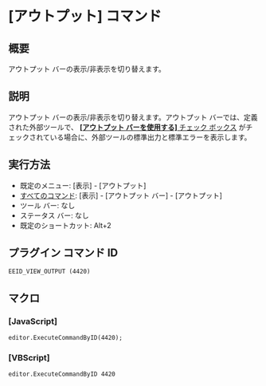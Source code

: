# \[アウトプット\] コマンド

## 概要

アウトプット バーの表示/非表示を切り替えます。

## 説明

アウトプット バーの表示/非表示を切り替えます。アウトプット バーでは、定義された外部ツールで、 [**\[アウトプット バーを使用する\]** チェック ボックス](../../dlg/tools/properties/index) がチェックされている場合に、外部ツールの標準出力と標準エラーを表示します。

## 実行方法

- 既定のメニュー: \[表示\] \- \[アウトプット\]
- [すべてのコマンド](../../glossary/allcommands): \[表示\] \- \[アウトプット バー\] \- \[アウトプット\]
- ツール バー: なし
- ステータス バー: なし
- 既定のショートカット: Alt+2

## プラグイン コマンド ID

```
EEID_VIEW_OUTPUT (4420)```

## マクロ

### \[JavaScript\]

```
editor.ExecuteCommandByID(4420);
```

### \[VBScript\]

```
editor.ExecuteCommandByID 4420
```
